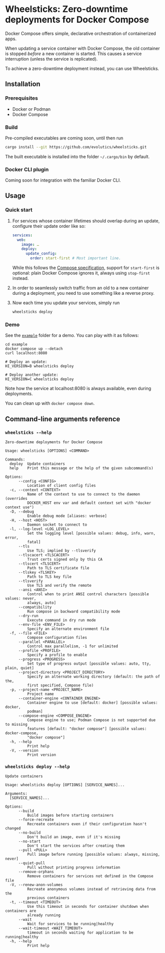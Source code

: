# Wheelsticks: Zero-downtime deployments for Docker Compose

Docker Compose offers simple, declarative orchestration of containerized apps.

When updating a service container with Docker Compose, the old container is
stopped _before_ a new container is started. This causes a service interruption
(unless the service is replicated).

To achieve a zero-downtime deployment instead, you can use Wheelsticks.

## Installation

### Prerequisites

- Docker or Podman
- Docker Compose

### Build

Pre-compiled executables are coming soon, until then run

```bash
cargo install --git https://github.com/evolutics/wheelsticks.git
```

The built executable is installed into the folder `~/.cargo/bin` by default.

### Docker CLI plugin

Coming soon for integration with the familiar Docker CLI.

## Usage

### Quick start

1. For services whose container lifetimes should overlap during an update,
   configure their update order like so:

   ```yaml
   services:
     web:
       image: …
       deploy:
         update_config:
           order: start-first # Most important line.
   ```

   While this follows the
   [Compose specification](https://github.com/compose-spec/compose-spec/blob/master/deploy.md#update_config),
   support for `start-first` is optional: plain Docker Compose ignores it,
   always using `stop-first` instead.

1. In order to seamlessly switch traffic from an old to a new container during a
   deployment, you need to use something like a reverse proxy.

1. Now each time you update your services, simply run

   ```bash
   wheelsticks deploy
   ```

### Demo

See the [`example`](example) folder for a demo. You can play with it as follows:

```
cd example
docker compose up --detach
curl localhost:8080

# Deploy an update:
HI_VERSION=B wheelsticks deploy

# Deploy another update:
HI_VERSION=C wheelsticks deploy
```

Note how the service at localhost:8080 is always available, even during
deployments.

You can clean up with `docker compose down`.

## Command-line arguments reference

### `wheelsticks --help`

```
Zero-downtime deployments for Docker Compose

Usage: wheelsticks [OPTIONS] <COMMAND>

Commands:
  deploy  Update containers
  help    Print this message or the help of the given subcommand(s)

Options:
      --config <CONFIG>
          Location of client config files
  -c, --context <CONTEXT>
          Name of the context to use to connect to the daemon (overrides
          DOCKER_HOST env var and default context set with "docker context use")
  -D, --debug
          Enable debug mode [aliases: verbose]
  -H, --host <HOST>
          Daemon socket to connect to
  -l, --log-level <LOG_LEVEL>
          Set the logging level [possible values: debug, info, warn, error,
          fatal]
      --tls
          Use TLS; implied by --tlsverify
      --tlscacert <TLSCACERT>
          Trust certs signed only by this CA
      --tlscert <TLSCERT>
          Path to TLS certificate file
      --tlskey <TLSKEY>
          Path to TLS key file
      --tlsverify
          Use TLS and verify the remote
      --ansi <ANSI>
          Control when to print ANSI control characters [possible values: never,
          always, auto]
      --compatibility
          Run compose in backward compatibility mode
      --dry-run
          Execute command in dry run mode
      --env-file <ENV_FILE>
          Specify an alternate environment file
  -f, --file <FILE>
          Compose configuration files
      --parallel <PARALLEL>
          Control max parallelism, -1 for unlimited
      --profile <PROFILE>
          Specify a profile to enable
      --progress <PROGRESS>
          Set type of progress output [possible values: auto, tty, plain, quiet]
      --project-directory <PROJECT_DIRECTORY>
          Specify an alternate working directory (default: the path of the,
          first specified, Compose file)
  -p, --project-name <PROJECT_NAME>
          Project name
      --container-engine <CONTAINER_ENGINE>
          Container engine to use [default: docker] [possible values: docker,
          podman]
      --compose-engine <COMPOSE_ENGINE>
          Compose engine to use; Podman Compose is not supported due to missing
          features [default: "docker compose"] [possible values: docker-compose,
          "docker compose"]
  -h, --help
          Print help
  -V, --version
          Print version
```

### `wheelsticks deploy --help`

```
Update containers

Usage: wheelsticks deploy [OPTIONS] [SERVICE_NAMES]...

Arguments:
  [SERVICE_NAMES]...

Options:
      --build
          Build images before starting containers
      --force-recreate
          Recreate containers even if their configuration hasn't changed
      --no-build
          Don't build an image, even if it's missing
      --no-start
          Don't start the services after creating them
      --pull <PULL>
          Pull image before running [possible values: always, missing, never]
      --quiet-pull
          Pull without printing progress information
      --remove-orphans
          Remove containers for services not defined in the Compose file
  -V, --renew-anon-volumes
          Recreate anonymous volumes instead of retrieving data from the
          previous containers
  -t, --timeout <TIMEOUT>
          Use this timeout in seconds for container shutdown when containers are
          already running
      --wait
          Wait for services to be running|healthy
      --wait-timeout <WAIT_TIMEOUT>
          timeout in seconds waiting for application to be running|healthy
  -h, --help
          Print help
```
